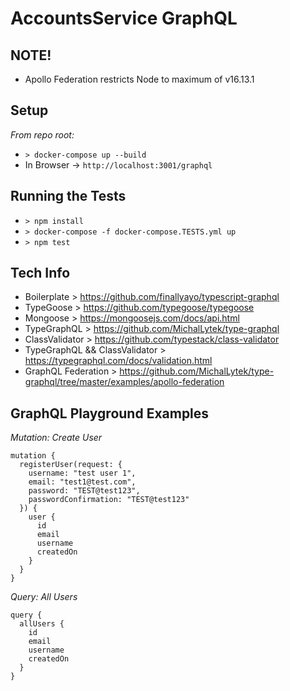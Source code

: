 # AccountsService GraphQL

## NOTE!
- Apollo Federation restricts Node to maximum of v16.13.1

## Setup

*From repo root:*
- ``` > docker-compose up --build ```
- In Browser -> ``` http://localhost:3001/graphql ```

## Running the Tests
- ``` > npm install ```
- ``` > docker-compose -f docker-compose.TESTS.yml up ```
- ``` > npm test ```

## Tech Info
- Boilerplate > https://github.com/finallyayo/typescript-graphql
- TypeGoose > https://github.com/typegoose/typegoose
- Mongoose > https://mongoosejs.com/docs/api.html
- TypeGraphQL > https://github.com/MichalLytek/type-graphql
- ClassValidator > https://github.com/typestack/class-validator
- TypeGraphQL && ClassValidator > https://typegraphql.com/docs/validation.html
- GraphQL Federation > https://github.com/MichalLytek/type-graphql/tree/master/examples/apollo-federation

## GraphQL Playground Examples
*Mutation: Create User*
```
mutation {
  registerUser(request: { 
    username: "test user 1", 
    email: "test1@test.com",
    password: "TEST@test123",
    passwordConfirmation: "TEST@test123"
  }) {
    user {
      id
      email
      username
      createdOn
    }
  }
}
```
*Query: All Users*
```
query {
  allUsers {
    id
    email
    username
    createdOn
  }
}
```